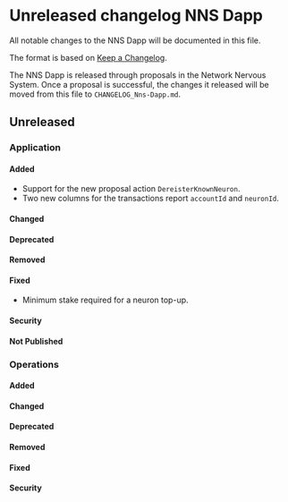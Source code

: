 # Unreleased changelog NNS Dapp

All notable changes to the NNS Dapp will be documented in this file.

The format is based on [Keep a Changelog](https://keepachangelog.com/en/1.0.0/).

The NNS Dapp is released through proposals in the Network Nervous System. Once a
proposal is successful, the changes it released will be moved from this file to
`CHANGELOG_Nns-Dapp.md`.

## Unreleased

### Application

#### Added

- Support for the new proposal action `DereisterKnownNeuron`.
- Two new columns for the transactions report `accountId` and `neuronId`.

#### Changed

#### Deprecated

#### Removed

#### Fixed

- Minimum stake required for a neuron top-up.

#### Security

#### Not Published

### Operations

#### Added

#### Changed

#### Deprecated

#### Removed

#### Fixed

#### Security
